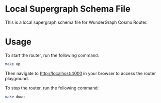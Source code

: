 # Local Supergraph Schema File

This is a local supergraph schema file for WunderGraph Cosmo Router.

# Usage

To start the router, run the following command:

```sh
make up
```

Then navigate to [http://localhost:4000](http://localhost:4000) in your browser to access the router playground.

To stop the router, run the following command:

```sh
make down
```
